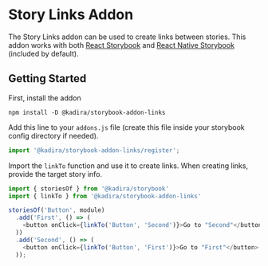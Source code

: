 # Story Links Addon

The Story Links addon can be used to create links between stories. This addon works with both [React Storybook](https://github.com/kadirahq/react-storybook) and [React Native Storybook](https://github.com/kadirahq/react-native-storybook) (included by default).

## Getting Started

First, install the addon

```shell
npm install -D @kadira/storybook-addon-links
```

Add this line to your `addons.js` file (create this file inside your storybook config directory if needed).

```js
import '@kadira/storybook-addon-links/register';
```

Import the `linkTo` function and use it to create links. When creating links, provide the target story info.

```js
import { storiesOf } from '@kadira/storybook'
import { linkTo } from '@kadira/storybook-addon-links'

storiesOf('Button', module)
  .add('First', () => (
    <button onClick={linkTo('Button', 'Second')}>Go to "Second"</button>
  ))
  .add('Second', () => (
    <button onClick={linkTo('Button', 'First')}>Go to "First"</button>
  ));

```

